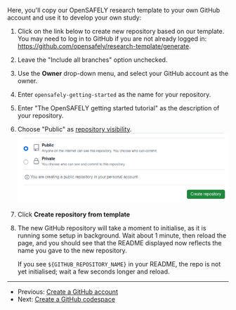 Here, you'll copy our OpenSAFELY research template to your own GitHub
account and use it to develop your own study:

1. Click on the link below to create new repository based on our template.
   You may need to log in to GitHub if you are not already logged in:
   <br><a href="https://github.com/opensafely/research-template/generate" target="_blank">https://github.com/opensafely/research-template/generate</a>.
1. Leave the "Include all branches" option unchecked.
1. Use the **Owner** drop-down menu, and select your GitHub account as the owner.
1. Enter `opensafely-getting-started` as the name for your repository.
1. Enter "The OpenSAFELY getting started tutorial" as the description of your repository.
1. Choose "Public" as [repository visibility](../../../repositories.md#repository-visibility).
   ![Entering a description and choosing to make a repository public or private, when creating a repository from the research template.](../../../images/getting-started-create-repository-public-private.png)
1. Click **Create repository from template**
1. The new GitHub repository will take a moment to initialise, as it is running
   some setup in background. Wait about 1 minute, then reload the page, and you
   should see that the README displayed now reflects the name you gave to the new
   repository.

   If you see `${GITHUB_REPOSITORY_NAME}` in your README, the repo is not yet initialised; wait a few seconds longer and reload.

---

* Previous: [Create a GitHub account](../create-a-github-account/index.md)
* Next: [Create a GitHub codespace](../create-a-github-codespace/index.md)
